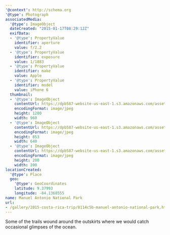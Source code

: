 ```yaml
---
'@context': http://schema.org
'@type': Photograph
associatedMedia:
  '@type': ImageObject
  dateCreated: "2015-01-17T08:29:12Z"
  exifData:
  - '@type': PropertyValue
    identifier: aperture
    value: f/2.2
  - '@type': PropertyValue
    identifier: exposure
    value: 1/1883
  - '@type': PropertyValue
    identifier: make
    value: Apple
  - '@type': PropertyValue
    identifier: model
    value: iPhone 6
  thumbnail:
  - '@type': ImageObject
    contentUrl: https://dpb587-website-us-east-1.s3.amazonaws.com/asset/gallery/2015-costa-rica-trip/8114c5b-manuel-antonio-national-park~1280.jpg
    encodingFormat: image/jpeg
    height: 1280
    width: 960
  - '@type': ImageObject
    contentUrl: https://dpb587-website-us-east-1.s3.amazonaws.com/asset/gallery/2015-costa-rica-trip/8114c5b-manuel-antonio-national-park~640w.jpg
    encodingFormat: image/jpeg
    height: 853
    width: 640
  - '@type': ImageObject
    contentUrl: https://dpb587-website-us-east-1.s3.amazonaws.com/asset/gallery/2015-costa-rica-trip/8114c5b-manuel-antonio-national-park~200x200.jpg
    encodingFormat: image/jpeg
    height: 200
    width: 200
locationCreated:
  '@type': Place
  geo:
    '@type': GeoCoordinates
    latitude: 9.37993
    longitude: -84.1368555
name: Manuel Antonio National Park
url:
- /gallery/2015-costa-rica-trip/8114c5b-manuel-antonio-national-park.html
---
```


Some of the trails wound around the outskirts where we would catch occasional glimpses of the ocean.
